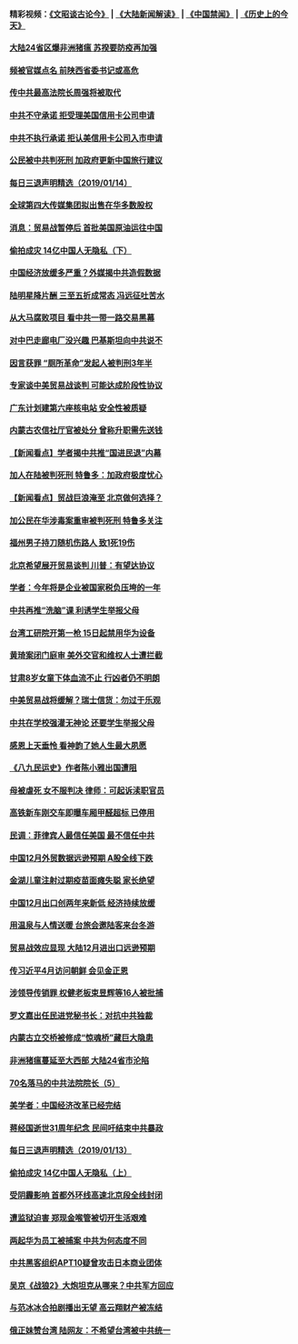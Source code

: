 #### 精彩视频：[《文昭谈古论今》](https://github.com/gfw-breaker/wenzhao/blob/master/README.md?t=01150630) | [《大陆新闻解读》](https://github.com/gfw-breaker/ntdtv-comedy/blob/master/README.md?t=01150630) | [《中国禁闻》](https://github.com/gfw-breaker/ntdtv-news/blob/master/README.md?t=01150630) | [《历史上的今天》](https://github.com/gfw-breaker/today-in-history/blob/master/README.md?t=01150630) 

#### [大陆24省区爆非洲猪瘟 苏揆要防疫再加强](../pages/nsc413/n10976445.md?t=01150630) 

#### [频被官媒点名 前陕西省委书记或高危](../pages/nsc413/n10976271.md?t=01150630) 

#### [传中共最高法院长周强将被取代](../pages/nsc413/n10976183.md?t=01150630) 

#### [中共不守承诺 拒受理美国信用卡公司申请](../pages/nsc413/n10975605.md?t=01150630) 

#### [中共不执行承诺 拒认美信用卡公司入市申请](../pages/nsc413/n10976156.md?t=01150630) 

#### [公民被中共判死刑 加政府更新中国旅行建议](../pages/nsc413/n10976159.md?t=01150630) 


#### [每日三退声明精选（2019/01/14）](../pages/nsc413/n10976237.md?t=01150630) 

#### [全球第四大传媒集团拟出售在华多数股权](../pages/nsc413/n10975987.md?t=01150630) 

#### [消息：贸易战暂停后 首批美国原油运往中国](../pages/nsc413/n10976142.md?t=01150630) 

#### [偷拍成灾 14亿中国人无隐私（下）](../pages/nsc413/n10972121.md?t=01150630) 

#### [中国经济放缓多严重？外媒揭中共造假数据](../pages/nsc413/n10975554.md?t=01150630) 

#### [陆明星降片酬 三至五折成常态 冯远征吐苦水](../pages/nsc413/n10975329.md?t=01150630) 

#### [从大马腐败项目 看中共一带一路交易黑幕](../pages/nsc413/n10975091.md?t=01150630) 

#### [对中巴走廊电厂没兴趣 巴基斯坦向中共说不](../pages/nsc413/n10975898.md?t=01150630) 

#### [因言获罪 “厕所革命”发起人被判刑3年半](../pages/nsc413/n10975756.md?t=01150630) 

#### [专家谈中美贸易战谈判 可能达成阶段性协议](../pages/nsc413/n10975743.md?t=01150630) 

#### [广东计划建第六座核电站 安全性被质疑](../pages/nsc413/n10975625.md?t=01150630) 

#### [内蒙古农信社厅官被处分 曾称升职需先送钱](../pages/nsc413/n10975720.md?t=01150630) 

#### [【新闻看点】学者揭中共推“国进民退”内幕](../pages/nsc413/n10975497.md?t=01150630) 

#### [加人在陆被判死刑 特鲁多：加政府极度忧心](../pages/nsc413/n10975591.md?t=01150630) 

#### [【新闻看点】贸战巨浪淹至 北京做何选择？](../pages/nsc413/n10975303.md?t=01150630) 

#### [加公民在华涉毒案重审被判死刑 特鲁多关注](../pages/nsc413/n10975372.md?t=01150630) 

#### [福州男子持刀随机伤路人 致1死19伤](../pages/nsc413/n10975494.md?t=01150630) 

#### [北京希望展开贸易谈判 川普：有望达协议](../pages/nsc413/n10975474.md?t=01150630) 

#### [学者：今年将是企业被国家税负压垮的一年](../pages/nsc413/n10975394.md?t=01150630) 

#### [中共再推“洗脑”课 利诱学生举报父母](../pages/nsc413/n10975169.md?t=01150630) 

#### [台湾工研院开第一枪 15日起禁用华为设备](../pages/nsc413/n10975203.md?t=01150630) 

#### [黄琦案闭门庭审 美外交官和维权人士遭拦截](../pages/nsc413/n10975316.md?t=01150630) 

#### [甘肃8岁女童下体血流不止 行凶者仍不明朗](../pages/nsc413/n10974865.md?t=01150630) 

#### [中美贸易战将缓解？瑞士信货：勿过于乐观](../pages/nsc413/n10975237.md?t=01150630) 


#### [中共在学校强灌无神论 还要学生举报父母](../pages/nsc413/n10975054.md?t=01150630) 

#### [感恩上天垂怜 看神韵了她人生最大夙愿](../pages/nsc413/n10973807.md?t=01150630) 

#### [《八九民运史》作者陈小雅出国遭阻](../pages/nsc413/n10975067.md?t=01150630) 

#### [母被虐死 女不服判决 律师：可起诉渎职官员](../pages/nsc413/n10974866.md?t=01150630) 

#### [高铁新车刚交车即曝车厢甲醛超标 已停用](../pages/nsc413/n10974791.md?t=01150630) 

#### [民调：菲律宾人最信任美国 最不信任中共](../pages/nsc413/n10974870.md?t=01150630) 

#### [中国12月外贸数据远逊预期 A股全线下跌](../pages/nsc413/n10974454.md?t=01150630) 

#### [金湖儿童注射过期疫苗面瘫失聪 家长绝望](../pages/nsc413/n10974328.md?t=01150630) 

#### [中国12月出口创两年来新低 经济持续放缓](../pages/nsc413/n10974722.md?t=01150630) 

#### [用温泉与人情送暖 台旅会邀陆客来台冬游](../pages/nsc413/n10974692.md?t=01150630) 

#### [贸易战效应显现 大陆12月进出口远逊预期](../pages/nsc413/n10973942.md?t=01150630) 

#### [传习近平4月访问朝鲜 会见金正恩](../pages/nsc413/n10974482.md?t=01150630) 

#### [涉领导传销罪 权健老板束昱辉等16人被批捕](../pages/nsc413/n10974299.md?t=01150630) 

#### [罗文嘉出任民进党秘书长：对抗中共独裁](../pages/nsc413/n10974339.md?t=01150630) 

#### [内蒙古立交桥被修成“惊魂桥”藏巨大隐患](../pages/nsc413/n10974093.md?t=01150630) 

#### [非洲猪瘟蔓延至大西部 大陆24省市沦陷](../pages/nsc413/n10973814.md?t=01150630) 

#### [70名落马的中共法院院长（5）](../pages/nsc413/n10959917.md?t=01150630) 

#### [美学者：中国经济改革已经完结](../pages/nsc413/n10973365.md?t=01150630) 

#### [蒋经国逝世31周年纪念 民间吁结束中共暴政](../pages/nsc413/n10973350.md?t=01150630) 

#### [每日三退声明精选（2019/01/13）](../pages/nsc413/n10973752.md?t=01150630) 

#### [偷拍成灾 14亿中国人无隐私（上）](../pages/nsc413/n10972071.md?t=01150630) 

#### [受阴霾影响 首都外环线高速北京段全线封闭](../pages/nsc413/n10973528.md?t=01150630) 

#### [遭监狱迫害 郑现金喉管被切开生活艰难](../pages/nsc413/n10968993.md?t=01150630) 

#### [两起华为员工被捕案 中共为何态度不同](../pages/nsc413/n10973304.md?t=01150630) 

#### [中共黑客组织APT10疑曾攻击日本商业团体](../pages/nsc413/n10973309.md?t=01150630) 

#### [吴京《战狼2》大炮坦克从哪来？中共军方回应](../pages/nsc413/n10972941.md?t=01150630) 

#### [与范冰冰合拍剧播出无望 高云翔财产被冻结](../pages/nsc413/n10973181.md?t=01150630) 

#### [俄正妹赞台湾 陆网友：不希望台湾被中共统一](../pages/nsc413/n10972677.md?t=01150630) 

